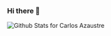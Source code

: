### Hi there 👋


![Github Stats for Carlos Azaustre](https://github-readme-stats.vercel.app/api?username=gndx&show_icons=true&hide_border=true&title_color=ffb300&icon_color=ffb300&bg_color=dddddd)
<!--
**jjguitar/jjguitar** is a ✨ _special_ ✨ repository because its `README.md` (this file) appears on your GitHub profile.

Here are some ideas to get you started:

- 🔭 I’m currently working on ...
- 🌱 I’m currently learning ...
- 👯 I’m looking to collaborate on ...
- 🤔 I’m looking for help with ...
- 💬 Ask me about ...
- 📫 How to reach me: ...
- 😄 Pronouns: ...
- ⚡ Fun fact: ...
-->
